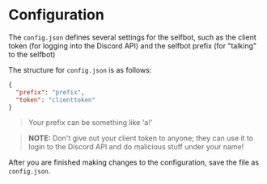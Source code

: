 # Configuration

The `config.json` defines several settings for the selfbot, such as the client token (for logging into the Discord API) and the selfbot prefix (for "talking" to the selfbot)

The structure for `config.json` is as follows:
```json
{
  "prefix": "prefix",
  "token": "clienttoken"
}
```
>Your prefix can be something like 'a!'


>**NOTE:** Don't give out your client token to anyone; they can use it to login to the Discord API and do malicious stuff under your name!

After you are finished making changes to the configuration, save the file as `config.json`.
